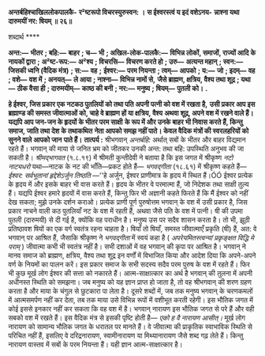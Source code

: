 **अन्तर्बहिश्चाखिललोकपालकै-** **र²ष्टरूपो विचरस्युरुस्वन: ।** **स ईश्वरस्त्वं य इदं वशेऽनय-** **न्नाश्ना यथा दारुमयीं नर: षियम् ॥ २६॥** 

शब्दार्थ **** 

**अन्त:—** **भीतर** **; बहि:—** **बाहर** **; च—** **भी** **; अखिल-लोक-पालकै:—** **विभिन्न लोकों, समाजों, राज्यों आदि के नायकों द्वारा** **;** **अ²ष्ट-रूप:—** **अ²श्य** **; विचरसि—** **विचरण करते हो** **; उरु—** **अत्यन्त महान्** **; स्वन:—** **जिसकी ध्वनि (वैदिक मंत्र)** **; स:—** **वह** **;** **ईश्वर:—** **परम नियन्ता** **; त्वम्—** **आपको** **; य:—** **जो** **; इदम्—** **वह** **; वशे—** **वश में** **; अनयत्—** **ले आया** **; नाश्ना—** **विभिन्न नामों से,** **जैसे ब्राह्मण, क्षत्रिय, वैश्य तथा शूद्र** **; यथा—** **ठीक वैसा ही** **; दारुमयीम्—** **काष्ठ की बनी** **; नर:—** **मनुष्य** **; षियम्—** **पुतली को।** **.** 

**हे ईश्वर, जिस प्रकार एक नटकठ पुतलियों को तथा पति अपनी पत्नी को वश में रखता है,** **उसी प्रकार आप इस ब्रह्माण्ड की समस्त जीवात्माओं को, चाहे वे ब्राह्मण हों या क्षत्रिय, वैश्य** **अथवा शूद्र, अपने वश में रखने वाले हैं। यद्यपि आप जन-जन के हृदयों के भीतर परम साक्षी** **के रूप में और उनके बाहर भी निवास करते हैं, किन्तु समाज, जाति तथा देश के तथाकथित** **नेता आपको समझ नहीं पाते। केवल वैदिक मंत्रों की स्वरलहरियों को सुनने वाले आपको जान** **पाते हैं।** **तात्पर्य :** श्रीभगवान् *अन्तर्बहि:* अर्थात् सबों के भीतर और बाहर विद्यमान रहते हैं। भगवान् की माया से जनित भ्रम को जीतकर उनकी अन्त: तथा बहि: उपस्थिति अनुभव की जा सकती है। *श्रीमद्भागवत* (१.८.१९) में श्रीमती कुन्तीदेवी ने बताया है कि इस जगत में श्रीकृष्ण *नटो नाट्यधरो*  यथा—नाटक के नट की भाँति—प्रकट होते हैं— *भगवद्गीता* (१८.६१) में श्रीकृष्ण कहते हैं— *ईश्वर:* *सर्वभूतानां हृद्देशेऽर्जुन तिष्ठति* —''हे अर्जुन, ईश्वर प्राणीमात्र के हृदय में स्थित हैं।ÓÓ ईश्वर प्रत्येक के हृदय में और इसके बाहर भी वास करते हैं। हृदय के भीतर वे परमात्मा हैं, जो निदेशक तथा साक्षी तुल्य हैं। यद्यपि ईश्वर हमारे हृदयों में वास करते हैं, किन्तु फिर भी अज्ञानी कहते फिरते हैं कि मैं ईश्वर को नहीं देख सकता; मुझे उनके दर्शन कराओ। प्रत्येक प्राणी पूर्ण पुरुषोत्तम भगवान् के वश में उसी प्रकार है, जिस प्रकार नाचने वाली कठ पुतलियाँ नट के वश में रहती हैं, अथवा जैसे पति के वश में पत्नी। षी की उपमा पुतली (दारुमयी) से दी गई है, क्योंकि वह पराधीन है। मनुष्य उस पर सदैव शासन करता है। तो भी, झूठी प्रतिष्ठावश षियों का एक वर्ग स्वतंत्र रहना चाहता है। षियाँ तो षियाँ, समस्त जीवात्माएँ प्रकृति (षी) हैं, अत: वे भगवान् पर आश्रित हैं, जैसाकि श्रीकृष्ण ने *भगवद्गीता* में स्वयं कहा है ( *अपरेयमितस्त्वन्यां प्रकृङ्क्षत* *विद्धि मे पराम्* ) जीवात्मा कभी भी स्वतंत्र नहीं है। सभी दशाओं में वह भगवान् की कृपा पर आश्रित है। भगवान् ने मानव समाज को ब्राह्मण, क्षत्रिय, वैश्य तथा शूद्र इन वर्णों में विभाजित किया और आदेश दिया कि अपने-अपने वर्ण के नियमों का पालन करें। इस प्रकार समाज के सभी सदस्य सदैव परम पुरुष के वश में रहते हैं। फिर भी कुछ मूर्ख लोग ईश्वर की सत्ता को नकारते हैं। आत्म-साक्षात्कार का अर्थ है भगवान् की तुलना में अपनी अधीनस्त स्थिति को समझना। जब मनुष्य को यह ज्ञान प्राप्त हो जाता है, तो वह श्रीभगवान् की शरण ग्रहण करता है और माया के चंगुल से छुटकारा पा लेता है। दूसरे शब्दों में, जब तक मनुष्य भगवान् के चरणकमलों में आत्मसमर्पण नहीं कर देता, तब तक माया उसे विभिन्न रूपों में वशीभूत करती रहेगी। इस भौतिक जगत में कोई इससे इनकार नहीं कर सकता कि वह वश में है। भगवान् नारायण इस भौतिक जगत से परे हैं और वही सबको वश में रखते हैं। इस वैदिक मंत्र से इसकी पृष्टि होती है— *एको ह वै नारायण आसीत्।* मूर्ख लोग नारायण को सामान्य भौतिक जगत के धरातल पर मानते हैं। वे जीवात्मा की प्राकृतिक स्वाभाविक स्थिति से परिचित नहीं हैं, इसलिए वे दरिद्रनारायण, स्वामीनारायण या मिथ्यानारायण जैसे शब्द गढ़ लेते हैं। किन्तु नारायण वास्तव में सबों के परम नियन्ता हैं। यही ज्ञान आत्म-साक्षात्कार है।  
